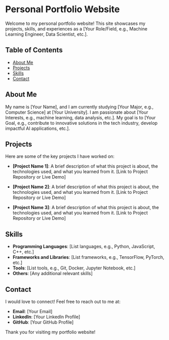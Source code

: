 # Personal Portfolio Website

Welcome to my personal portfolio website! This site showcases my projects, skills, and experiences as a [Your Role/Field, e.g., Machine Learning Engineer, Data Scientist, etc.].

## Table of Contents

- [About Me](#about-me)
- [Projects](#projects)
- [Skills](#skills)
- [Contact](#contact)

## About Me

My name is [Your Name], and I am currently studying [Your Major, e.g., Computer Science] at [Your University]. I am passionate about [Your Interests, e.g., machine learning, data analysis, etc.]. My goal is to [Your Goal, e.g., contribute to innovative solutions in the tech industry, develop impactful AI applications, etc.].

## Projects

Here are some of the key projects I have worked on:

- **[Project Name 1]**: A brief description of what this project is about, the technologies used, and what you learned from it. [Link to Project Repository or Live Demo]

- **[Project Name 2]**: A brief description of what this project is about, the technologies used, and what you learned from it. [Link to Project Repository or Live Demo]

- **[Project Name 3]**: A brief description of what this project is about, the technologies used, and what you learned from it. [Link to Project Repository or Live Demo]

## Skills

- **Programming Languages**: [List languages, e.g., Python, JavaScript, C++, etc.]
- **Frameworks and Libraries**: [List frameworks, e.g., TensorFlow, PyTorch, etc.]
- **Tools**: [List tools, e.g., Git, Docker, Jupyter Notebook, etc.]
- **Others**: [Any additional relevant skills]

## Contact

I would love to connect! Feel free to reach out to me at:

- **Email**: [Your Email]
- **LinkedIn**: [Your LinkedIn Profile]
- **GitHub**: [Your GitHub Profile]

Thank you for visiting my portfolio website!
